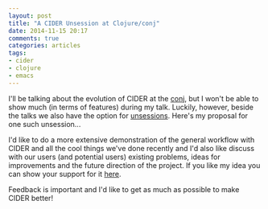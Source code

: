 ```yaml
---
layout: post
title: "A CIDER Unsession at Clojure/conj"
date: 2014-11-15 20:17
comments: true
categories: articles
tags:
- cider
- clojure
- emacs
---
```


I'll be talking about the evolution of CIDER at the
[conj](http://clojure-conj.org/), but I won't be able to show much (in
terms of features) during my talk. Luckily, however, beside the talks
we also have the option for [unsessions](https://github.com/cognitect/clojure-conj/wiki/Clojure-conj-2014-Unsessions). Here's my proposal for one such unsession...

I'd like to do a more extensive demonstration of the general
workflow with CIDER and all the cool things we've done recently and
I'd also like discuss with our users (and potential users) existing
problems, ideas for improvements and the future direction of the
project. If you like my idea you can show your support for it
[here](https://github.com/cognitect/clojure-conj/wiki/Clojure-conj-2014-Unsessions#cider-demoqa).

Feedback is important and I'd like to get as much as possible
to make CIDER better!
